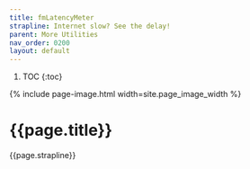 ```yaml
---
title: fmLatencyMeter
strapline: Internet slow? See the delay!
parent: More Utilities
nav_order: 0200
layout: default
---
```

1. TOC
{:toc}

{% include page-image.html width=site.page_image_width %}

# {{page.title}}

{{page.strapline}}
